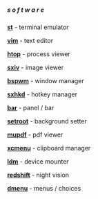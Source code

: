 ##### s o f t w a r e



[**st**][st1] - terminal emulator

[**vim**][vim1] - text editor

[**htop**][htop1] - process viewer

[**sxiv**][sxiv1] - image viewer

[**bspwm**][bspwm1] - window manager

[**sxhkd**][sxhkd1] - hotkey manager

[**bar**][bar1] - panel / bar

[**setroot**][setroot1] - background setter

[**mupdf**][mupdf1] - pdf viewer

[**xcmenu**][xcmenu1] - clipboard manager

[**ldm**][ldm1] - device mounter

[**redshift**][redshift1] - night vision

[**dmenu**][dmenu1] - menus / choices



[st1]:(http://st.suckless.org)
[vim1]:(http://www.vim.org)
[htop1]:(http://hisham.hm/htop)
[sxiv1]:(https://github.com/muennich/sxiv)
[bspwm1]:(https://github.com/baskerville/bspwm)
[sxhkd1]:(https://github.com/baskerville/sxhkd)
[bar1]:(https://github.com/LemonBoy/bar)
[setroot1]:(https://github.com/ttzhou/setroot)
[mupdf1]:(http://www.mupdf.com)
[xcmenu1]:(https://github.com/Cloudef/xcmenu)
[ldm1]:(https://github.com/LemonBoy/ldm)
[redshift1]:(http://jonls.dk/redshift)
[dmenu1]:(http://tools.suckless.org/dmenu)
